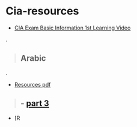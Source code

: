 # Cia-resources

- [CIA Exam Basic Information 1st Learning Video](https://www.youtube.com/watch?v=7dXFLxHMyXo&list=PLOZnYgzd90Nlxz5F-OXAfhjAf8HSejo3e&index=5)


.

> ## Arabic



.

- [Resources pdf](https://drive.google.com/drive/folders/1HtJHXXDElzbE8Ona1LYReoQtFVV--XsI)

> ## - [part 3](https://www.youtube.com/watch?v=nok4C7z40DU&list=PLaV6uKAVcPkz1V1dKMBJsvJ_r5f1ad9o2)

- [R
